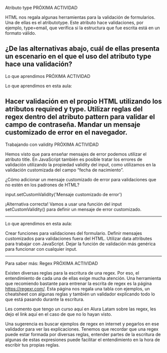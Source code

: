 Atributo type
PRÓXIMA ACTIVIDAD

HTML nos regala algunas herramientas para la validación de formularios. Una de ellas es el atributotype. Este atributo hace validaciones, por ejemplo, type=email, que verifica si la estructura que fue escrita está en un formato válido.

¿De las alternativas abajo, cuál de ellas presenta un escenario en el que el uso del atributo type hace una validación?
-----------
Lo que aprendimos
PRÓXIMA ACTIVIDAD

Lo que aprendimos en esta aula:

Hacer validación en el propio HTML utilizando los atributos required y type.
Utilizar reglas del regex dentro del atributo pattern para validar el campo de contraseña.
Mandar un mensaje customizado de error en el navegador.
------------------------
Trabajando con validity
PRÓXIMA ACTIVIDAD

Hemos visto que para enseñar mensajes de error podemos utilizar el atributo title. En JavaScript también es posible tratar los errores de validación utilizando la propiedad validity del input, como utilizamos en la validación customizada del campo “fecha de nacimiento”.

¿Cómo adicionar un mensaje customizado de error para validaciones que no estén en los padrones de HTML?

input.setCustomValidity('Mensaje customizado de error')

¡Alternativa correcta! Vamos a usar una función del input setCustomValidity() para definir un mensaje de error customizado.

-----------

Lo que aprendimos en esta aula:

Crear funciones para validaciones del formulario.
Definir mensajes customizados para validaciones fuera del HTML.
Utilizar data attributes para trabajar con JavaScript.
Dejar la función de validación más genérica para funcionar con cualquier input.

---------


Para saber más: Regex
PRÓXIMA ACTIVIDAD

Existen diversas reglas para la escritura de una regex. Por eso, el entendimiento de cada una de ellas exige mucha atención. Una herramienta que recomiendo bastante para entrenar la escrita de regex es la página https://regexr.com/. Esta página nos regala una tabla con ejemplos, un cheatsheet con algunas reglas y también un validador explicando todo lo que está pasando durante la escritura.

Les comento que tengo un curso aquí en Alura Latam sobre las regex, les dejo el link aquí en el caso de que no lo hayan visto.

Una sugerencia es buscar ejemplos de regex en internet y pegarlos en ese validador para ver las explicaciones. Tenemos que recordar que una regex puede estar formada por diversas reglas, entender partes de la escritura de algunas de estas expresiones puede facilitar el entendimiento en la hora de escribir tus propias reglas.


